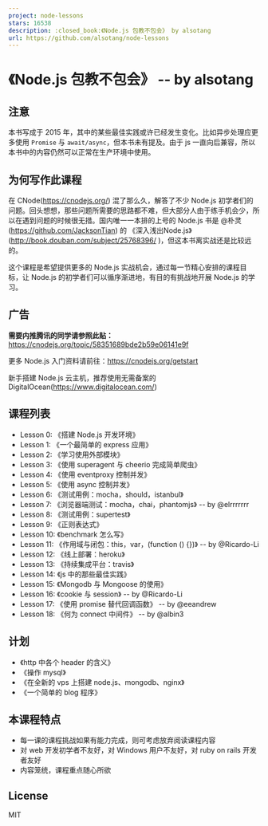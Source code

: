 ```yaml
---
project: node-lessons
stars: 16538
description: :closed_book:《Node.js 包教不包会》 by alsotang
url: https://github.com/alsotang/node-lessons
---
```


《Node.js 包教不包会》 -- by alsotang
==============================

注意
--

本书写成于 2015 年，其中的某些最佳实践或许已经发生变化。比如异步处理应更多使用 `Promise` 与 `await/async`，但本书未有提及。由于 js 一直向后兼容，所以本书中的内容仍然可以正常在生产环境中使用。

为何写作此课程
-------

在 CNode(https://cnodejs.org/) 混了那么久，解答了不少 Node.js 初学者们的问题。回头想想，那些问题所需要的思路都不难，但大部分人由于练手机会少，所以在遇到问题的时候很无措。国内唯一一本排的上号的 Node.js 书是 @朴灵(https://github.com/JacksonTian) 的 《深入浅出Node.js》(http://book.douban.com/subject/25768396/ )，但这本书离实战还是比较远的。

这个课程是希望提供更多的 Node.js 实战机会，通过每一节精心安排的课程目标，让 Node.js 的初学者们可以循序渐进地，有目的有挑战地开展 Node.js 的学习。

广告
--

**需要内推腾讯的同学请参照此贴：** https://cnodejs.org/topic/58351689bde2b59e06141e9f

更多 Node.js 入门资料请前往：https://cnodejs.org/getstart

新手搭建 Node.js 云主机，推荐使用无需备案的 DigitalOcean(https://www.digitalocean.com/)

课程列表
----

-   Lesson 0: 《搭建 Node.js 开发环境》
-   Lesson 1: 《一个最简单的 express 应用》
-   Lesson 2: 《学习使用外部模块》
-   Lesson 3: 《使用 superagent 与 cheerio 完成简单爬虫》
-   Lesson 4: 《使用 eventproxy 控制并发》
-   Lesson 5: 《使用 async 控制并发》
-   Lesson 6: 《测试用例：mocha，should，istanbul》
-   Lesson 7: 《浏览器端测试：mocha，chai，phantomjs》 -- by @elrrrrrrr
-   Lesson 8: 《测试用例：supertest》
-   Lesson 9: 《正则表达式》
-   Lesson 10: 《benchmark 怎么写》
-   Lesson 11: 《作用域与闭包：this，var，(function () {})》 -- by @Ricardo-Li
-   Lesson 12: 《线上部署：heroku》
-   Lesson 13: 《持续集成平台：travis》
-   Lesson 14: 《js 中的那些最佳实践》
-   Lesson 15: 《Mongodb 与 Mongoose 的使用》
-   Lesson 16: 《cookie 与 session》 -- by @Ricardo-Li
-   Lesson 17: 《使用 promise 替代回调函数》 -- by @eeandrew
-   Lesson 18: 《何为 connect 中间件》 -- by @albin3

计划
--

-   《http 中各个 header 的含义》
-   《操作 mysql》
-   《在全新的 vps 上搭建 node.js、mongodb、nginx》
-   《一个简单的 blog 程序》

本课程特点
-----

-   每一课的课程挑战如果有能力完成，则可考虑放弃阅读课程内容
-   对 web 开发初学者不友好，对 Windows 用户不友好，对 ruby on rails 开发者友好
-   内容笼统，课程重点随心所欲

License
-------

MIT
